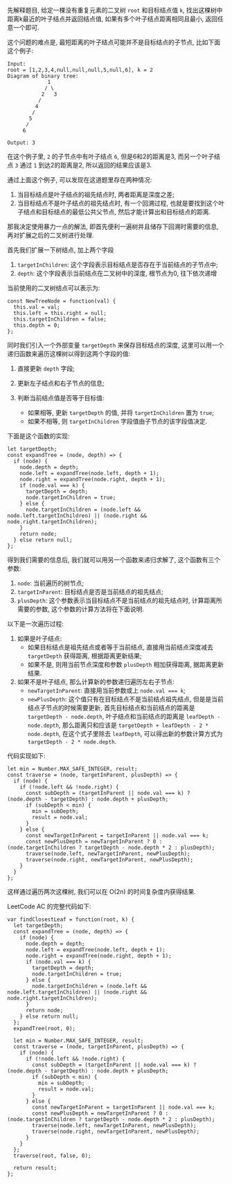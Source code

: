 先解释题目, 给定一棵没有重复元素的二叉树 `root` 和目标结点值 `k`, 找出这棵树中距离k最近的叶子结点并返回结点值, 如果有多个叶子结点距离相同且最小, 返回任意一个即可.

这个问题的难点是, 最短距离的叶子结点可能并不是目标结点的子节点, 比如下面这个例子:

>
    Input:
    root = [1,2,3,4,null,null,null,5,null,6], k = 2
    Diagram of binary tree:
                 1
                / \
               2   3
              /
             4
            /
           5
          /
         6

    Output: 3

在这个例子里, `2` 的子节点中有叶子结点 `6`, 但是6和2的距离是3, 而另一个叶子结点 `3` 通过 `1` 到达2的距离是2, 所以返回的结果应该是3.

通过上面这个例子, 可以发现在这道题里存在两种情况:
1. 当目标结点是叶子结点的祖先结点时, 两者距离是深度之差;
2. 当目标结点不是叶子结点的祖先结点时, 有一个回溯过程, 也就是要找到这个叶子结点和目标结点的最低公共父节点, 然后才能计算出和目标结点的距离.

那我决定使用暴力一点的解法, 即首先便利一遍树并且储存下回溯时需要的信息, 再对扩展之后的二叉树进行处理.

首先我们扩展一下树结点, 加上两个字段

1. `targetInChildren`: 这个字段表示目标结点是否存在于当前结点的子节点中;
2. `depth`: 这个字段表示当前结点在二叉树中的深度, 根节点为0, 往下依次递增

当前使用的二叉树结点可以表示为:

    const NewTreeNode = function(val) {
      this.val = val;
      this.left = this.right = null;
      this.targetInChildren = false;
      this.depth = 0;
    };

同时我们引入一个外部变量 `targetDepth` 来保存目标结点的深度, 这里可以用一个递归函数来遍历这棵树以得到这两个字段的值:

1. 直接更新 `depth` 字段;
2. 更新左子结点和右子节点的信息;
3. 判断当前结点值是否等于目标值:

    - 如果相等, 更新 `targetDepth` 的值, 并将 `targetInChildren` 置为 `true`;
    - 如果不相等, 则 `targetInChildren` 字段值由子节点的该字段值决定.

下面是这个函数的实现:

    let targetDepth;
    const expandTree = (node, depth) => {
      if (node) {
        node.depth = depth;
        node.left = expandTree(node.left, depth + 1);
        node.right = expandTree(node.right, depth + 1);
        if (node.val === k) {
          targetDepth = depth;
          node.targetInChildren = true;
        } else {
          node.targetInChildren = (node.left && node.left.targetInChildren) || (node.right && node.right.targetInChildren);
        }
        return node; 
      } else return null;
    };

得到我们需要的信息后, 我们就可以用另一个函数来递归求解了, 这个函数有三个参数:

1. `node`: 当前遍历的树节点;
2. `targetInParent`: 目标结点是否是当前结点的祖先结点;
3. `plusDepth`: 这个参数表示当目标结点不是当前结点的祖先结点时, 计算距离所需要的参数, 这个参数的计算方法将在下面说明.

以下是一次遍历过程:

1. 如果是叶子结点:
    - 如果目标结点是祖先结点或者等于当前结点, 直接用当前结点深度减去 `targetDepth` 获得距离, 根据距离更新结果;
    - 如果不是, 则用当前节点深度和参数 `plusDepth` 相加获得距离, 据距离更新结果.
2. 如果不是叶子结点, 那么计算新的参数递归遍历左右子节点:
    - `newTargetInParent`: 直接用当前参数或上 `node.val === k`;
    - `newPlusDepth`: 这个值只有在目标结点不是当前结点祖先结点, 但是是当前结点子节点的时候需要更新, 首先目标结点和当前结点的距离是 `targetDepth - node.depth`, 叶子结点和当前结点的距离是 `leafDepth - node.depth`, 那么距离只和应该是 `targetDepth + leafDepth - 2 * node.depth`, 在这个式子里除去 `leafDepth`, 可以得出新的参数计算方式为 `targetDepth - 2 * node.depth`.

代码实现如下:

    let min = Number.MAX_SAFE_INTEGER, result;
    const traverse = (node, targetInParent, plusDepth) => {
      if (node) {
        if (!node.left && !node.right) {
          const subDepth = (targetInParent || node.val === k) ? (node.depth - targetDepth) : node.depth + plusDepth;
          if (subDepth < min) {
            min = subDepth;
            result = node.val;
          }
        } else {
          const newTargetInParent = targetInParent || node.val === k;
          const newPlusDepth = newTargetInParent ? 0 : (node.targetInChildren ? targetDepth - node.depth * 2 : plusDepth);
          traverse(node.left, newTargetInParent, newPlusDepth);
          traverse(node.right, newTargetInParent, newPlusDepth);
        }
      }
    };

这样通过遍历两次这棵树, 我们可以在 O(2n) 的时间复杂度内获得结果.

LeetCode AC 的完整代码如下:

    var findClosestLeaf = function(root, k) {
      let targetDepth;
      const expandTree = (node, depth) => {
        if (node) {
          node.depth = depth;
          node.left = expandTree(node.left, depth + 1);
          node.right = expandTree(node.right, depth + 1);
          if (node.val === k) {
            targetDepth = depth;
            node.targetInChildren = true;
          } else {
            node.targetInChildren = (node.left && node.left.targetInChildren) || (node.right && node.right.targetInChildren);
          }
          return node; 
        } else return null;
      };
      expandTree(root, 0);

      let min = Number.MAX_SAFE_INTEGER, result;
      const traverse = (node, targetInParent, plusDepth) => {
        if (node) {
          if (!node.left && !node.right) {
            const subDepth = (targetInParent || node.val === k) ? (node.depth - targetDepth) : node.depth + plusDepth;
            if (subDepth < min) {
              min = subDepth;
              result = node.val;
            }
          } else {
            const newTargetInParent = targetInParent || node.val === k;
            const newPlusDepth = newTargetInParent ? 0 : (node.targetInChildren ? targetDepth - node.depth * 2 : plusDepth);
            traverse(node.left, newTargetInParent, newPlusDepth);
            traverse(node.right, newTargetInParent, newPlusDepth);
          }
        }
      };
      traverse(root, false, 0);

      return result;
    };